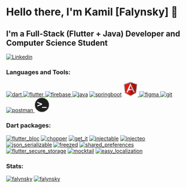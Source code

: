 # Hello there, I'm Kamil [Falynsky] 👋
## I'm a Full-Stack (Flutter + Java) Developer and Computer Science Student
[![Linkedin](https://img.shields.io/badge/linkedin-%230077B5.svg?&style=for-the-badge&logo=linkedin&logoColor=white)](https://www.linkedin.com/in/kamil-falinski/)

### Languages and Tools:

<a href="https://dart.dev" target="_blank" rel="noreferrer"> <img src="https://www.vectorlogo.zone/logos/dartlang/dartlang-icon.svg" alt="dart" width="40" height="40" /> </a>
<a href="https://flutter.dev" target="_blank" rel="noreferrer"> <img src="https://www.vectorlogo.zone/logos/flutterio/flutterio-icon.svg" alt="flutter" width="40" height="40" /> </a> 
<a href="https://firebase.google.com/" target="_blank" rel="noreferrer"> <img src="https://www.vectorlogo.zone/logos/firebase/firebase-icon.svg" alt="firebase" width="40" height="40" /> </a> 
<a href="https://www.java.com/pl/" target="_blank" rel="noreferrer"><img src="https://static.vecteezy.com/system/resources/previews/019/899/953/original/java-free-download-free-png.png"  alt="java" width="40" height="40"  /></a>
<a href="https://spring.io/projects/spring-boot" target="_blank" rel="noreferrer"><img src="https://i0.wp.com/indiciatraining.com/wp-content/uploads/2020/05/spring-boot-logo.png?fit=800%2C718&ssl=1"  alt="springboot" width="40" height="40"  /></a>
<a href="https://angular.io/" target="_blank" rel="noreferrer"> <img src="https://github.com/devicons/devicon/blob/master/icons/angularjs/angularjs-original.svg" alt="angular" width="40" height="40" /> </a> 
<a href="https://www.figma.com/" target="_blank" rel="noreferrer"> <img src="https://www.vectorlogo.zone/logos/figma/figma-icon.svg" alt="figma" width="40" height="40" /> </a> 
<a href="https://git-scm.com/" target="_blank" rel="noreferrer"> <img src="https://www.vectorlogo.zone/logos/git-scm/git-scm-icon.svg" alt="git" width="40" height="40" /> </a> 
<a href="https://postman.com" target="_blank" rel="noreferrer"> <img  src="https://www.vectorlogo.zone/logos/getpostman/getpostman-icon.svg" alt="postman" width="40" height="40" /> </a> 
<a href="#" target="_blank" rel="noreferrer"><img src="https://raw.githubusercontent.com/github/explore/80688e429a7d4ef2fca1e82350fe8e3517d3494d/topics/terminal/terminal.png"  alt="postman" width="40" height="40" /></a> 

### Dart packages:
<a href="https://pub.dev/packages/flutter_bloc" target="blank"><img src="https://img.shields.io/badge/flutter_bloc-%230175C2.svg?style=for-the-badge&logo=dart&logoColor=white" alt="flutter_bloc" /></a>
<a href="https://pub.dev/packages/chopper" target="blank"><img src="https://img.shields.io/badge/chopper-%230175C2.svg?style=for-the-badge&logo=dart&logoColor=white" alt="chopper" /></a>
<a href="https://pub.dev/packages/get_it" target="blank"><img src="https://img.shields.io/badge/get_it-%230175C2.svg?style=for-the-badge&logo=dart&logoColor=white" alt="get_it" /></a>
<a href="https://pub.dev/packages/injectable" target="blank"><img src="https://img.shields.io/badge/injectable-%230175C2.svg?style=for-the-badge&logo=dart&logoColor=white" alt="injectable" /></a>
<a href="https://pub.dev/packages/injecteo" target="blank"><img src="https://img.shields.io/badge/injecteo-%230175C2.svg?style=for-the-badge&logo=dart&logoColor=white" alt="injecteo" /></a>
<a href="https://pub.dev/packages/json_serializable" target="blank"><img src="https://img.shields.io/badge/json_serializable-%230175C2.svg?style=for-the-badge&logo=dart&logoColor=white" alt="json_serializable" /></a>
<a href="https://pub.dev/packages/freezed" target="blank"><img src="https://img.shields.io/badge/freezed-%230175C2.svg?style=for-the-badge&logo=dart&logoColor=white" alt="freezed" /></a>
<a href="https://pub.dev/packages/shared_preferences" target="blank"><img src="https://img.shields.io/badge/shared_preferences-%230175C2.svg?style=for-the-badge&logo=dart&logoColor=white" alt="shared_preferences" /></a>
<a href="https://pub.dev/packages/flutter_secure_storage" target="blank"><img src="https://img.shields.io/badge/flutter_secure_storage-%230175C2.svg?style=for-the-badge&logo=dart&logoColor=white" alt="flutter_secure_storage" /></a>
<a href="https://pub.dev/packages/mocktail" target="blank"><img src="https://img.shields.io/badge/mocktail-%230175C2.svg?style=for-the-badge&logo=dart&logoColor=white" alt="mocktail" /></a>
<a href="https://pub.dev/packages/easy_localization" target="blank"><img src="https://img.shields.io/badge/easy_localization-%230175C2.svg?style=for-the-badge&logo=dart&logoColor=white" alt="easy_localization" /></a>

### Stats:
<a href="https://github.com/anuraghazra/github-readme-stats"><img alt="falynsky" src="https://github-readme-stats.vercel.app/api?username=Falynsky&count_private=true&show_icons=true&theme=darcula&hide=prs,issues&custom_title=Falynsky%20GitHub%20Stats" height="182px" /></a> 
<a href="https://github.com/anuraghazra/github-readme-stats"><img alt="falynsky" src="https://github-readme-stats.vercel.app/api/top-langs/?username=Falynsky&langs_count=4&layout=compact&hide=swift,Objective-C,kotlin&theme=darcula&exclude_repo=pznu,oldCuban" height="182px" /></a>
